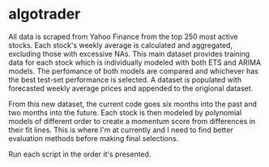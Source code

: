 # algotrader



All data is scraped from Yahoo Finance from the top 250 most active stocks. Each stock's weekly average is calculated and aggregated, excluding those with excessive NAs. This main dataset provides training data for each stock which is individually modeled with both ETS and ARIMA models. The perfomance of both models are compared and whichever has the best test-set performance is selected. A dataset is populated with forecasted weekly average prices and appended to the origional dataset. 

From this new dataset, the current code goes six months into the past and two months into the future. Each stock is then modeled by polynomial models of different order to create a momentum score from differences in their fit lines. This is where I'm at currently and I need to find better evaluation methods before making final selections. 

Run each script in the order it's presented. 
